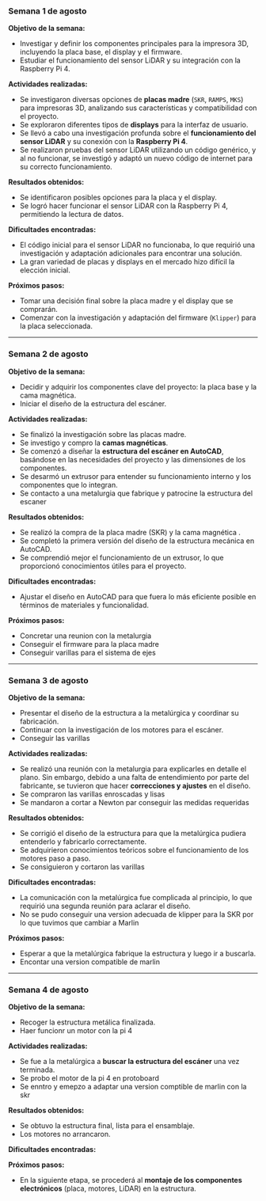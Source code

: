 
### Semana 1 de agosto

**Objetivo de la semana:**
* Investigar y definir los componentes principales para la impresora 3D, incluyendo la placa base, el display y el firmware.
* Estudiar el funcionamiento del sensor LiDAR y su integración con la Raspberry Pi 4.

**Actividades realizadas:**
* Se investigaron diversas opciones de **placas madre** (`SKR`, `RAMPS`, `MKS`) para impresoras 3D, analizando sus características y compatibilidad con el proyecto.
* Se exploraron diferentes tipos de **displays** para la interfaz de usuario.
* Se llevó a cabo una investigación profunda sobre el **funcionamiento del sensor LiDAR** y su conexión con la **Raspberry Pi 4**.
* Se realizaron pruebas del sensor LiDAR utilizando un código genérico, y al no funcionar, se investigó y adaptó un nuevo código de internet para su correcto funcionamiento.

**Resultados obtenidos:**
* Se identificaron posibles opciones para la placa y el display.
* Se logró hacer funcionar el sensor LiDAR con la Raspberry Pi 4, permitiendo la lectura de datos. 

**Dificultades encontradas:**
* El código inicial para el sensor LiDAR no funcionaba, lo que requirió una investigación y adaptación adicionales para encontrar una solución.
* La gran variedad de placas y displays en el mercado hizo difícil la elección inicial.

**Próximos pasos:**
* Tomar una decisión final sobre la placa madre y el display que se comprarán.
* Comenzar con la investigación y adaptación del firmware (`Klipper`) para la placa seleccionada.

---

### Semana 2 de agosto

**Objetivo de la semana:**
* Decidir y adquirir los componentes clave del proyecto: la placa base y la cama magnética.
* Iniciar el diseño de la estructura del escáner.

**Actividades realizadas:**
* Se finalizó la investigación sobre las placas madre.
* Se investigo y compro la **camas magnéticas**.
* Se comenzó a diseñar la **estructura del escáner en AutoCAD**, basándose en las necesidades del proyecto y las dimensiones de los componentes.
* Se desarmó un extrusor para entender su funcionamiento interno y los componentes que lo integran.
* Se contacto a una metalurgia que fabrique y patrocine la estructura del escaner

**Resultados obtenidos:**
* Se realizó la compra de la placa madre (SKR) y la cama magnética .
* Se completó la primera versión del diseño de la estructura mecánica en AutoCAD.
* Se comprendió mejor el funcionamiento de un extrusor, lo que proporcionó conocimientos útiles para el proyecto.

**Dificultades encontradas:**
* Ajustar el diseño en AutoCAD para que fuera lo más eficiente posible en términos de materiales y funcionalidad.

**Próximos pasos:**
* Concretar una reunion con la metalurgia
* Conseguir el firmware para la placa madre
* Conseguir varillas para el sistema de ejes
---

### Semana 3 de agosto

**Objetivo de la semana:**
* Presentar el diseño de la estructura a la metalúrgica y coordinar su fabricación.
* Continuar con la investigación de los motores para el escáner.
* Conseguir las varillas

**Actividades realizadas:**
* Se realizó una reunión con la metalurgia para explicarles en detalle el plano. Sin embargo, debido a una falta de entendimiento por parte del fabricante, se tuvieron que hacer **correcciones y ajustes** en el diseño.
* Se compraron las varillas enroscadas y lisas
* Se mandaron a cortar a Newton par conseguir las medidas requeridas

**Resultados obtenidos:**
* Se corrigió el diseño de la estructura para que la metalúrgica pudiera entenderlo y fabricarlo correctamente.
* Se adquirieron conocimientos teóricos sobre el funcionamiento de los motores paso a paso.
* Se consiguieron y cortaron las varillas

**Dificultades encontradas:**
* La comunicación con la metalúrgica fue complicada al principio, lo que requirió una segunda reunión para aclarar el diseño.
* No se pudo conseguir una version adecuada de klipper para la SKR por lo que tuvimos que cambiar a Marlin

**Próximos pasos:**
* Esperar a que la metalúrgica fabrique la estructura y luego ir a buscarla.
* Encontar una version compatible de marlin

---

### Semana 4 de agosto

**Objetivo de la semana:**
* Recoger la estructura metálica finalizada.
* Haer funcionr un motor con la pi 4

**Actividades realizadas:**
* Se fue a la metalúrgica a **buscar la estructura del escáner** una vez terminada.
* Se probo el motor de la pi 4 en protoboard
* Se enntro y emepzo a adaptar una version comptible de marlin con la skr

**Resultados obtenidos:**
* Se obtuvo la estructura final, lista para el ensamblaje.
* Los motores no arrancaron.

**Dificultades encontradas:**

**Próximos pasos:**
* En la siguiente etapa, se procederá al **montaje de los componentes electrónicos** (placa, motores, LiDAR) en la estructura.

